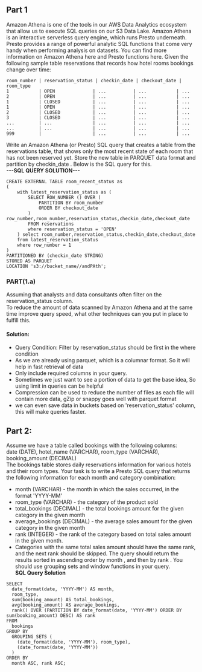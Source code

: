 ## **Part 1** <br>
Amazon Athena is one of the tools in our AWS Data Analytics ecosystem that allow us to execute
SQL queries on our S3 Data Lake. Amazon Athena is an interactive serverless query engine, which
runs Presto underneath. Presto provides a range of powerful analytic SQL functions that come very
handy when performing analysis on datasets. You can find more information on Amazon Athena
here and Presto functions here.
Given the following sample table reservations that records how hotel rooms bookings change over
time:<br>
```
room_number | reservation_status | checkin_date | checkout_date | room_type
1           | OPEN              | ...          | ...           | ...
2           | OPEN              | ...          | ...           | ...
1           | CLOSED            | ...          | ...           | ...
1           | OPEN              | ...          | ...           | ...
2           | CLOSED            | ...          | ...           | ...
3           | CLOSED            | ...          | ...           | ...
...         | ...               | ...          | ...           | ...
...         | ...               | ...          | ...           | ...
999         |                   | ...          | ...           | ...
```
Write an Amazon Athena (or Presto) SQL query that creates a table from the reservations table,
that shows only the most recent state of each room that has not been reserved yet. Store the new
table in PARQUET data format and partition by checkin_date . 
Below is the SQL query for this. <br>
**---SQL QUERY SOLUTION---** <br>
```
CREATE EXTERNAL TABLE room_recent_status as
(
    with latest_reservation_status as (
        SELECT ROW_NUMBER () OVER ( 
            PARTITION BY room_number
            ORDER BY checkout_date 
        ) row_number,room_number,reservation_status,checkin_date,checkout_date
        FROM reservations
        where reservation_status = 'OPEN'
    ) select room_number,reservation_status,checkin_date,checkout_date
    from latest_reservation_status 
    where row_number = 1
)
PARTITIONED BY (checkin_date STRING)
STORED AS PARQUET
LOCATION 's3://bucket_name//andPAth';
```
### PART(1.a)
Assuming that analysts and data consultants often filter on the reservation_status column.<br>
To reduce the amount of data scanned by Amazon Athena and at the same time improve query speed, what other techniques can you put
in place to fulfill this.<br>
#### Solution:
- Query Condition: Filter by reservation_status should be first in the where condition
- As we are already using parquet, which is a columnar format. So it will help in fast retrieval of data
- Only include required columns in your query.
- Sometimes we just want to see a portion of data to get the base idea, So using limit in queries can be helpful
- Compression can be used to reduce the number of files as each file will contain more data, gZip or snappy goes well with parquet format
- we can even save data in buckets based on 'reservation_status' column, this will make queries faster.


## **Part 2:**
Assume we have a table called bookings with the following columns:<br>
date (DATE),
hotel_name (VARCHAR),
room_type (VARCHAR),
booking_amount (DECIMAL)<br>
The bookings table stores daily reservations information for various hotels and their room types.
Your task is to write a Presto SQL query that returns the following information for each month and
category combination: <br>
- month (VARCHAR) - the month in which the sales occurred, in the format 'YYYY-MM'<br>
- room_type (VARCHAR) - the category of the product sold<br>
- total_bookings (DECIMAL) - the total bookings amount for the given category in the given
month<br>
- average_bookings (DECIMAL) - the average sales amount for the given category in the given
month<br>
- rank (INTEGER) - the rank of the category based on total sales amount in the given month.<br>
- Categories with the same total sales amount should have the same rank, and the next rank
should be skipped.
The query should return the results sorted in ascending order by month , and then by rank .
You should use grouping sets and window functions in your query.
<br>**SQL Query Solution** <br>
```
SELECT
  date_format(date, 'YYYY-MM') AS month,
  room_type,
  sum(booking_amount) AS total_bookings,
  avg(booking_amount) AS average_bookings,
  rank() OVER (PARTITION BY date_format(date, 'YYYY-MM') ORDER BY sum(booking_amount) DESC) AS rank
FROM
  bookings 
GROUP BY
  GROUPING SETS (
    (date_format(date, 'YYYY-MM'), room_type),
    (date_format(date, 'YYYY-MM'))
  )
ORDER BY
  month ASC, rank ASC;
```
